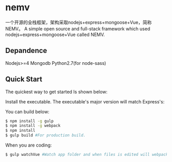 # nemv
一个开源的全栈框架，架构采取nodejs+express+mongoose+Vue，简称NEMV。
A simple open source and full-stack framework which used nodejs+express+mongoose+Vue called NEMV.
## Depandence

  Nodejs>=4
  Mongodb
  Python2.7(for node-sass)

## Quick Start

  The quickest way to get started Is shown below:

  Install the executable. The executable's major version will match Express's:

  You can build below:

```bash
$ npm install -g gulp
$ npm install -g webpack
$ npm install
$ gulp build #For production build.
```
  When you are coding:
    
```bash
$ gulp watchVue #Watch app folder and when files is edited will webpack again.
```